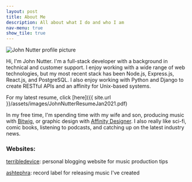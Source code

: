 ```yaml
---
layout: post
title: About Me
description: All about what I do and who I am
nav-menu: true
show_tile: true
---
```


<div class="headshot">
    <img src="{{ site.url }}/assets/images/johnhead.jpg" alt="John Nutter profile picture" />
</div>

Hi, I'm John Nutter. I'm a full-stack developer with a background in technical and customer support. I enjoy working with a wide range of web technologies, but my most recent stack has been Node.js, Express.js, React.js, and PostgreSQL. I also enjoy working with Python and Django to create RESTful APIs and an affinity for Unix-based systems.

For my latest resume, click [here]({{ site.url }}/assets/images/JohnNutterResumeJan2021.pdf)

In my free time, I'm spending time with my wife and son, producing music with [Bitwig](https://www.bitwig.com/), or graphic design with [Affinity Designer](https://affinity.serif.com/en-gb/designer/). I also really like sci-fi, comic books, listening to podcasts, and catching up on the latest industry news.

### Websites:

[terribledevice](https://www.terribledevice.com): personal blogging website for music production tips

[ashtephra](https://www.ashtephra.com): record label for releasing music I've created
